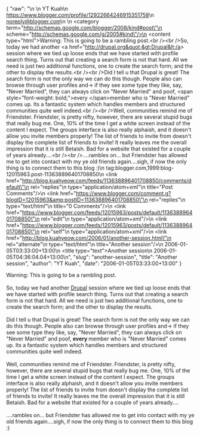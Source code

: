 {
  "raw": "<entry>\n  <author>\n    <name>YT Kuah</name>\n    <uri>https://www.blogger.com/profile/12922664246915351758</uri>\n    <email>noreply@blogger.com</email>\n  </author>\n  <category term=\"http://schemas.google.com/blogger/2008/kind#post\"\n    scheme=\"http://schemas.google.com/g/2005#kind\"/>\n  <content type=\"html\">Warning: This is going to be a rambling post.&lt;br /&gt;&lt;br /&gt;So, today we had another &lt;a href=&quot;http://drupal.org&quot;&gt;Drupal&lt;/a&gt; session where we tied up loose ends that we have started with profile search thing. Turns out that creating a search form is not that hard. All we need is just two additional functions, one to create the search form; and the other to display the results.&lt;br /&gt;&lt;br /&gt;Did I tell u that Drupal is great! The search form is not the only way we can do this though. People also can browse through user profiles and-&gt; if they see some type they like, say, &quot;Never Married&quot;, they can always click on &quot;Never Married&quot; and poof, &lt;span style=&quot;font-weight: bold;&quot;&gt;every &lt;/span&gt;member who is &quot;Never Married&quot; comes up. Its a fantastic system which handles members and structured communities quite well indeed.&lt;br /&gt;&lt;br /&gt;Well, communities remind me of Friendster. Friendster, is pretty nifty, however, there are several stupid bugs that really bug me. One, 10% of the time I get a white screen instead of the content I expect. The groups interface is also really alphaish, and it doesn't allow you invite members properly! The list of friends to invite from doesn't display the complete list of friends to invite! It really leaves me the overall impression that it is still Betaish. Bad for a website that existed for a couple of years already....&lt;br /&gt;&lt;br /&gt;....rambles on... but Friendster has allowed me to get into contact with my ye old friends again....sigh, if now the only thing is to connect them to this blog :)</content>\n  <id>tag:blogger.com,1999:blog-12015963.post-113638896401708850</id>\n  <link href=\"http://blog.kuahyeow.com/feeds/113638896401708850/comments/default\"\n    rel=\"replies\"\n    type=\"application/atom+xml\"\n    title=\"Post Comments\"/>\n  <link href=\"https://www.blogger.com/comment.g?blogID=12015963&amp;postID=113638896401708850\"\n    rel=\"replies\"\n    type=\"text/html\"\n    title=\"0 Comments\"/>\n  <link href=\"https://www.blogger.com/feeds/12015963/posts/default/113638896401708850\"\n    rel=\"edit\"\n    type=\"application/atom+xml\"/>\n  <link href=\"https://www.blogger.com/feeds/12015963/posts/default/113638896401708850\"\n    rel=\"self\"\n    type=\"application/atom+xml\"/>\n  <link href=\"http://blog.kuahyeow.com/2006/01/another-session.html\"\n    rel=\"alternate\"\n    type=\"text/html\"\n    title=\"Another session\"/>\n  <published>2006-01-05T03:33:00+13:00</published>\n  <title type=\"text\">Another session</title>\n  <updated>2006-01-05T04:36:04.04+13:00</updated>\n</entry>",
  "slug": "another-session",
  "title": "Another session",
  "author": "YT Kuah",
  "date": "2006-01-05T03:33:00+13:00"
}

Warning: This is going to be a rambling post.<br /><br />So, today we had another <a href="http://drupal.org">Drupal</a> session where we tied up loose ends that we have started with profile search thing. Turns out that creating a search form is not that hard. All we need is just two additional functions, one to create the search form; and the other to display the results.<br /><br />Did I tell u that Drupal is great! The search form is not the only way we can do this though. People also can browse through user profiles and-> if they see some type they like, say, "Never Married", they can always click on "Never Married" and poof, <span style="font-weight: bold;">every </span>member who is "Never Married" comes up. Its a fantastic system which handles members and structured communities quite well indeed.<br /><br />Well, communities remind me of Friendster. Friendster, is pretty nifty, however, there are several stupid bugs that really bug me. One, 10% of the time I get a white screen instead of the content I expect. The groups interface is also really alphaish, and it doesn't allow you invite members properly! The list of friends to invite from doesn't display the complete list of friends to invite! It really leaves me the overall impression that it is still Betaish. Bad for a website that existed for a couple of years already....<br /><br />....rambles on... but Friendster has allowed me to get into contact with my ye old friends again....sigh, if now the only thing is to connect them to this blog :)